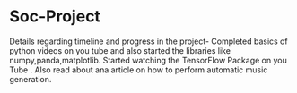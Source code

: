 # Soc-Project
Details regarding timeline and progress in the project-
Completed basics of python videos on you tube and also started the libraries like numpy,panda,matplotlib.
Started watching the TensorFlow Package on you Tube .
Also read about ana article on how to perform automatic music generation.

